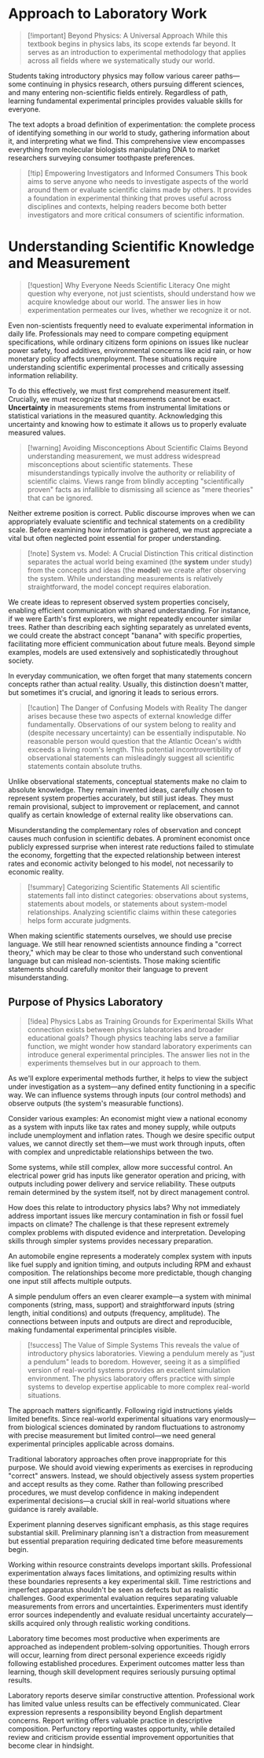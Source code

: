 # Approach to Laboratory Work

> [!important] Beyond Physics: A Universal Approach
> While this textbook begins in physics labs, its scope extends far beyond. It serves as an introduction to experimental methodology that applies across all fields where we systematically study our world.

Students taking introductory physics may follow various career paths—some continuing in physics research, others pursuing different sciences, and many entering non-scientific fields entirely. Regardless of path, learning fundamental experimental principles provides valuable skills for everyone.

The text adopts a broad definition of experimentation: the complete process of identifying something in our world to study, gathering information about it, and interpreting what we find. This comprehensive view encompasses everything from molecular biologists manipulating DNA to market researchers surveying consumer toothpaste preferences.

> [!tip] Empowering Investigators and Informed Consumers
> This book aims to serve anyone who needs to investigate aspects of the world around them or evaluate scientific claims made by others. It provides a foundation in experimental thinking that proves useful across disciplines and contexts, helping readers become both better investigators and more critical consumers of scientific information.

# Understanding Scientific Knowledge and Measurement

> [!question] Why Everyone Needs Scientific Literacy
> One might question why everyone, not just scientists, should understand how we acquire knowledge about our world. The answer lies in how experimentation permeates our lives, whether we recognize it or not.

Even non-scientists frequently need to evaluate experimental information in daily life. Professionals may need to compare competing equipment specifications, while ordinary citizens form opinions on issues like nuclear power safety, food additives, environmental concerns like acid rain, or how monetary policy affects unemployment. These situations require understanding scientific experimental processes and critically assessing information reliability.

To do this effectively, we must first comprehend measurement itself. Crucially, we must recognize that measurements cannot be exact. **Uncertainty** in measurements stems from instrumental limitations or statistical variations in the measured quantity. Acknowledging this uncertainty and knowing how to estimate it allows us to properly evaluate measured values.

> [!warning] Avoiding Misconceptions About Scientific Claims
> Beyond understanding measurement, we must address widespread misconceptions about scientific statements. These misunderstandings typically involve the authority or reliability of scientific claims. Views range from blindly accepting "scientifically proven" facts as infallible to dismissing all science as "mere theories" that can be ignored.

Neither extreme position is correct. Public discourse improves when we can appropriately evaluate scientific and technical statements on a credibility scale. Before examining how information is gathered, we must appreciate a vital but often neglected point essential for proper understanding.

> [!note] System vs. Model: A Crucial Distinction
> This critical distinction separates the actual world being examined (the **system** under study) from the concepts and ideas (the **model**) we create after observing the system. While understanding measurements is relatively straightforward, the model concept requires elaboration.

We create ideas to represent observed system properties concisely, enabling efficient communication with shared understanding. For instance, if we were Earth's first explorers, we might repeatedly encounter similar trees. Rather than describing each sighting separately as unrelated events, we could create the abstract concept "banana" with specific properties, facilitating more efficient communication about future meals. Beyond simple examples, models are used extensively and sophisticatedly throughout society.

In everyday communication, we often forget that many statements concern concepts rather than actual reality. Usually, this distinction doesn't matter, but sometimes it's crucial, and ignoring it leads to serious errors.

> [!caution] The Danger of Confusing Models with Reality
> The danger arises because these two aspects of external knowledge differ fundamentally. Observations of our system belong to reality and (despite necessary uncertainty) can be essentially indisputable. No reasonable person would question that the Atlantic Ocean's width exceeds a living room's length. This potential incontrovertibility of observational statements can misleadingly suggest all scientific statements contain absolute truths.

Unlike observational statements, conceptual statements make no claim to absolute knowledge. They remain invented ideas, carefully chosen to represent system properties accurately, but still just ideas. They must remain provisional, subject to improvement or replacement, and cannot qualify as certain knowledge of external reality like observations can.

Misunderstanding the complementary roles of observation and concept causes much confusion in scientific debates. A prominent economist once publicly expressed surprise when interest rate reductions failed to stimulate the economy, forgetting that the expected relationship between interest rates and economic activity belonged to his model, not necessarily to economic reality.

> [!summary] Categorizing Scientific Statements
> All scientific statements fall into distinct categories: observations about systems, statements about models, or statements about system-model relationships. Analyzing scientific claims within these categories helps form accurate judgments.

When making scientific statements ourselves, we should use precise language. We still hear renowned scientists announce finding a "correct theory," which may be clear to those who understand such conventional language but can mislead non-scientists. Those making scientific statements should carefully monitor their language to prevent misunderstanding.

## Purpose of Physics Laboratory

> [!idea] Physics Labs as Training Grounds for Experimental Skills
> What connection exists between physics laboratories and broader educational goals? Though physics teaching labs serve a familiar function, we might wonder how standard laboratory experiments can introduce general experimental principles. The answer lies not in the experiments themselves but in our approach to them.

As we'll explore experimental methods further, it helps to view the subject under investigation as a system—any defined entity functioning in a specific way. We can influence systems through inputs (our control methods) and observe outputs (the system's measurable functions).

Consider various examples: An economist might view a national economy as a system with inputs like tax rates and money supply, while outputs include unemployment and inflation rates. Though we desire specific output values, we cannot directly set them—we must work through inputs, often with complex and unpredictable relationships between the two.

Some systems, while still complex, allow more successful control. An electrical power grid has inputs like generator operation and pricing, with outputs including power delivery and service reliability. These outputs remain determined by the system itself, not by direct management control.

How does this relate to introductory physics labs? Why not immediately address important issues like mercury contamination in fish or fossil fuel impacts on climate? The challenge is that these represent extremely complex problems with disputed evidence and interpretation. Developing skills through simpler systems provides necessary preparation.

An automobile engine represents a moderately complex system with inputs like fuel supply and ignition timing, and outputs including RPM and exhaust composition. The relationships become more predictable, though changing one input still affects multiple outputs.

A simple pendulum offers an even clearer example—a system with minimal components (string, mass, support) and straightforward inputs (string length, initial conditions) and outputs (frequency, amplitude). The connections between inputs and outputs are direct and reproducible, making fundamental experimental principles visible.

> [!success] The Value of Simple Systems
> This reveals the value of introductory physics laboratories. Viewing a pendulum merely as "just a pendulum" leads to boredom. However, seeing it as a simplified version of real-world systems provides an excellent simulation environment. The physics laboratory offers practice with simple systems to develop expertise applicable to more complex real-world situations.

The approach matters significantly. Following rigid instructions yields limited benefits. Since real-world experimental situations vary enormously—from biological sciences dominated by random fluctuations to astronomy with precise measurement but limited control—we need general experimental principles applicable across domains.

Traditional laboratory approaches often prove inappropriate for this purpose. We should avoid viewing experiments as exercises in reproducing "correct" answers. Instead, we should objectively assess system properties and accept results as they come. Rather than following prescribed procedures, we must develop confidence in making independent experimental decisions—a crucial skill in real-world situations where guidance is rarely available.

Experiment planning deserves significant emphasis, as this stage requires substantial skill. Preliminary planning isn't a distraction from measurement but essential preparation requiring dedicated time before measurements begin.

Working within resource constraints develops important skills. Professional experimentation always faces limitations, and optimizing results within these boundaries represents a key experimental skill. Time restrictions and imperfect apparatus shouldn't be seen as defects but as realistic challenges. Good experimental evaluation requires separating valuable measurements from errors and uncertainties. Experimenters must identify error sources independently and evaluate residual uncertainty accurately—skills acquired only through realistic working conditions.

Laboratory time becomes most productive when experiments are approached as independent problem-solving opportunities. Though errors will occur, learning from direct personal experience exceeds rigidly following established procedures. Experiment outcomes matter less than learning, though skill development requires seriously pursuing optimal results.

Laboratory reports deserve similar constructive attention. Professional work has limited value unless results can be effectively communicated. Clear expression represents a responsibility beyond English department concerns. Report writing offers valuable practice in descriptive composition. Perfunctory reporting wastes opportunity, while detailed review and criticism provide essential improvement opportunities that become clear in hindsight.
